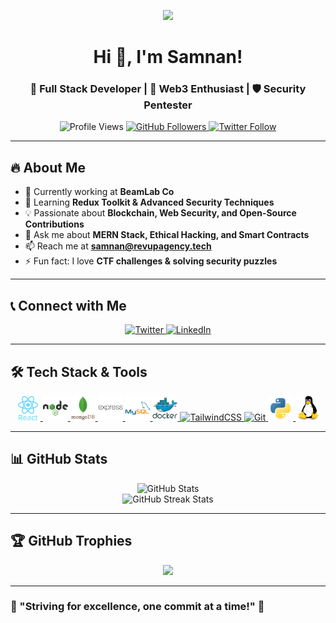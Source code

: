<p align="center">
  <img src="https://media2.giphy.com/media/qgQUggAC3Pfv687qPC/giphy.gif?cid=790b761150da0adfbaa4148376ed6f4dc3893ab49b800c45&rid=giphy.gif&ct=g" width="500"/>
</p>

<h1 align="center">Hi 👋, I'm Samnan!</h1>
<h3 align="center">🚀 Full Stack Developer | 🔗 Web3 Enthusiast | 🛡 Security Pentester</h3>

<p align="center">
  <img src="https://komarev.com/ghpvc/?username=x0samnan&label=Profile%20views&color=0e75b6&style=flat" alt="Profile Views" />
  <a href="https://github.com/x0samnan?tab=followers">
    <img src="https://img.shields.io/github/followers/x0samnan?label=Followers&style=social" alt="GitHub Followers" />
  </a>
  <a href="https://twitter.com/samnantwt">
    <img src="https://img.shields.io/twitter/follow/samnantwt?logo=twitter&style=for-the-badge" alt="Twitter Follow" />
  </a>
</p>

---

## 🔥 About Me  
- 🔭 Currently working at **BeamLab Co**  
- 🌱 Learning **Redux Toolkit & Advanced Security Techniques**  
- 💡 Passionate about **Blockchain, Web Security, and Open-Source Contributions**  
- 💬 Ask me about **MERN Stack, Ethical Hacking, and Smart Contracts**  
- 📫 Reach me at **samnan@revupagency.tech**  
- ⚡ Fun fact: I love **CTF challenges & solving security puzzles**  

---

## 📞 Connect with Me  
<p align="center">
  <a href="https://twitter.com/samnantwt" target="blank">
    <img src="https://raw.githubusercontent.com/rahuldkjain/github-profile-readme-generator/master/src/images/icons/Social/twitter.svg" alt="Twitter" height="30" width="40"/>
  </a>
  <a href="https://linkedin.com/in/x0samnan" target="blank">
    <img src="https://raw.githubusercontent.com/rahuldkjain/github-profile-readme-generator/master/src/images/icons/Social/linked-in-alt.svg" alt="LinkedIn" height="30" width="40"/>
  </a>
</p>

---

## 🛠 Tech Stack & Tools  
<p align="center">
  <a href="https://reactjs.org/" target="_blank">
    <img src="https://raw.githubusercontent.com/devicons/devicon/master/icons/react/react-original-wordmark.svg" alt="React" width="40" height="40"/>
  </a>
  <a href="https://nodejs.org" target="_blank">
    <img src="https://raw.githubusercontent.com/devicons/devicon/master/icons/nodejs/nodejs-original-wordmark.svg" alt="Node.js" width="40" height="40"/>
  </a>
  <a href="https://www.mongodb.com/" target="_blank">
    <img src="https://raw.githubusercontent.com/devicons/devicon/master/icons/mongodb/mongodb-original-wordmark.svg" alt="MongoDB" width="40" height="40"/>
  </a>
  <a href="https://expressjs.com" target="_blank">
    <img src="https://raw.githubusercontent.com/devicons/devicon/master/icons/express/express-original-wordmark.svg" alt="Express" width="40" height="40"/>
  </a>
  <a href="https://www.mysql.com/" target="_blank">
    <img src="https://raw.githubusercontent.com/devicons/devicon/master/icons/mysql/mysql-original-wordmark.svg" alt="MySQL" width="40" height="40"/>
  </a>
  <a href="https://www.docker.com/" target="_blank">
    <img src="https://raw.githubusercontent.com/devicons/devicon/master/icons/docker/docker-original-wordmark.svg" alt="Docker" width="40" height="40"/>
  </a>
  <a href="https://tailwindcss.com/" target="_blank">
    <img src="https://www.vectorlogo.zone/logos/tailwindcss/tailwindcss-icon.svg" alt="TailwindCSS" width="40" height="40"/>
  </a>
  <a href="https://git-scm.com/" target="_blank">
    <img src="https://www.vectorlogo.zone/logos/git-scm/git-scm-icon.svg" alt="Git" width="40" height="40"/>
  </a>
  <a href="https://www.python.org" target="_blank">
    <img src="https://raw.githubusercontent.com/devicons/devicon/master/icons/python/python-original.svg" alt="Python" width="40" height="40"/>
  </a>
  <a href="https://www.linux.org/" target="_blank">
    <img src="https://raw.githubusercontent.com/devicons/devicon/master/icons/linux/linux-original.svg" alt="Linux" width="40" height="40"/>
  </a>
</p>

---

## 📊 GitHub Stats  
<p align="center">
  <img src="https://github-readme-stats.vercel.app/api?username=x0samnan&show_icons=true&theme=radical" alt="GitHub Stats" />
  <br/>
  <img src="https://github-readme-streak-stats.herokuapp.com/?user=x0samnan&theme=radical" alt="GitHub Streak Stats" />
</p>

---

## 🏆 GitHub Trophies  
<p align="center">
  <img src="https://github-profile-trophy.vercel.app/?username=x0samnan&theme=radical&no-frame=true&no-bg=false&margin-w=4"/>
</p>

---

### 🎯 "Striving for excellence, one commit at a time!" 🚀  
